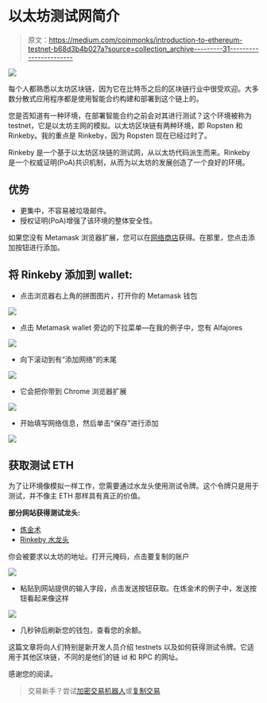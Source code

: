 # 以太坊测试网简介

> 原文：<https://medium.com/coinmonks/introduction-to-ethereum-testnet-b68d3b4b027a?source=collection_archive---------31----------------------->

![](img/ccdbf67a69718017ef426e0caf284f0b.png)

每个人都熟悉以太坊区块链，因为它在比特币之后的区块链行业中很受欢迎。大多数分散式应用程序都是使用智能合约构建和部署到这个链上的。

您是否知道有一种环境，在部署智能合约之前会对其进行测试？这个环境被称为 testnet，它是以太坊主网的模拟。以太坊区块链有两种环境，即 Ropsten 和 Rinkeby。我的重点是 Rinkeby，因为 Ropsten 现在已经过时了。

Rinkeby 是一个基于以太坊区块链的测试网，从以太坊代码派生而来。Rinkeby 是一个权威证明(PoA)共识机制，从而为以太坊的发展创造了一个良好的环境。

## 优势

*   更集中，不容易被垃圾邮件。
*   授权证明(PoA)增强了该环境的整体安全性。

如果您没有 Metamask 浏览器扩展，您可以在[网络商店](https://chrome.google.com/webstore/detail/metamask/nkbihfbeogaeaoehlefnkodbefgpgknn?hl=en)获得。在那里，您点击添加按钮进行添加。

## 将 Rinkeby 添加到 wallet:

*   点击浏览器右上角的拼图图片，打开你的 Metamask 钱包

![](img/1d68906737d706a5602107e651772da8.png)

*   点击 Metamask wallet 旁边的下拉菜单—在我的例子中，您有 Alfajores

![](img/093af2b0e048eac9626c73af55fadc27.png)

*   向下滚动到有“添加网络”的末尾

![](img/1be99a6b25921c74311f79bea0dabad8.png)

*   它会把你带到 Chrome 浏览器扩展

![](img/de7787c2bd9a6bc10e9b8b7e463e7d16.png)

*   开始填写网络信息，然后单击“保存”进行添加

![](img/5e47eb5ed1574e0752743e024d9ba413.png)

## 获取测试 ETH

为了让环境像模拟一样工作，您需要通过水龙头使用测试令牌。这个令牌只是用于测试，并不像主 ETH 那样具有真正的价值。

**部分网站获得测试龙头:**

*   [炼金术](https://rinkebyfaucet.com/)
*   [Rinkeby 水龙头](https://faucet.rinkeby.io/)

你会被要求以太坊的地址。打开元掩码，点击要复制的账户

![](img/b70f58be02b4d0a12753331486b150ea.png)

*   粘贴到网站提供的输入字段，点击发送按钮获取。在炼金术的例子中，发送按钮看起来像这样

![](img/de0d2dc87de94c4afd9a9440640bec30.png)

*   几秒钟后刷新您的钱包，查看您的余额。

这篇文章将向人们特别是新开发人员介绍 testnets 以及如何获得测试令牌。它适用于其他区块链，不同的是他们的链 id 和 RPC 的网址。

感谢您的阅读。

> 交易新手？尝试[加密交易机器人](/coinmonks/crypto-trading-bot-c2ffce8acb2a)或[复制交易](/coinmonks/top-10-crypto-copy-trading-platforms-for-beginners-d0c37c7d698c)